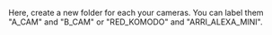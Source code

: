 Here, create a new folder for each your cameras. You can label them "A_CAM" and "B_CAM" or "RED_KOMODO" and "ARRI_ALEXA_MINI". 